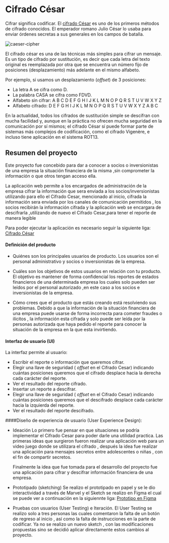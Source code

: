 
# Cifrado César

Cifrar significa codificar. El [cifrado César](https://en.wikipedia.org/wiki/Caesar_cipher) es uno de los primeros métodos de cifrado conocidos. El emperador romano Julio César lo usaba para enviar órdenes secretas a sus generales en los campos de batalla.

![caeser-cipher](https://upload.wikimedia.org/wikipedia/commons/thumb/2/2b/Caesar3.svg/2000px-Caesar3.svg.png)

El cifrado césar es una de las técnicas más simples para cifrar un mensaje. Es un tipo de cifrado por sustitución, es decir que cada letra del texto original es reemplazada por otra que se encuentra un número fijo de posiciones (desplazamiento) más adelante en el mismo alfabeto.

Por ejemplo, si usamos un desplazamiento (_offset_) de 3 posiciones:

- La letra A se cifra como D.
- La palabra CASA se cifra como FDVD.
- Alfabeto sin cifrar: A B C D E F G H I J K L M N O P Q R S T U V W X Y Z
- Alfabeto cifrado: D E F G H I J K L M N O P Q R S T U V W X Y Z A B C

En la actualidad, todos los cifrados de sustitución simple se descifran con mucha facilidad y, aunque en la práctica no ofrecen mucha seguridad en la comunicación por sí mismos; el cifrado César sí puede formar parte de sistemas más complejos de codificación, como el cifrado Vigenère, e incluso tiene aplicación en el sistema ROT13.

## Resumen del proyecto

Este proyecto fue concebido para dar a conocer a socios o inversionistas de una empresa la situación financiera de la misma ,sin comprometer la información o que otros tengan acceso  ella.

La aplicación web permite a los encargados de administración de la empresa cifrar la información que sera enviada a los socios/inversionistas utilizando para ello el Cifrado Cesar, mencionado al inicio, cifrada la información sera enviada por los canales de comunicación permitidos , los socios recibirán la información cifrada y la aplicación web se encargara de descifrarla ,utilizando de nuevo el Cifrado Cesar,para tener el reporte de manera legible

Para poder ejecutar la aplicación es necesario seguir la siguiente liga:
[Cifrado César](https://rebe-san.github.io/MEX-008-Cipher/src/index.html)


#### Definición del producto

- Quiénes son los principales usuarios de producto.
  Los usuarios son el personal administrativo y socios o inversionistas de la empresa.
- Cuáles son los objetivos de estos usuarios en relación con tu producto.
  El objetivo es mantener de forma confidencial los reportes de estados financieros de una determinada empresa los cuales solo pueden ser leídos por el personal autorizado ,en este caso a los socios e inversionistas de la empresa.

- Cómo crees que el producto que estás creando está resolviendo sus problemas.
  Debido a que la información de la situación financiera de una empresa puede usarse de forma incorrecta para cometer fraudes o ilícitos , la información esta cifrada y solo puede ser leída por la personas autorizada que haya pedido el reporte para conocer la situación de la empresa en la que esta invirtiendo.

#### Interfaz de usuario (UI)

La interfaz permite al usuario:
- Escribir el reporte o información que queremos cifrar.
- Elegir una llave de seguridad ( _offset_ en el Cifrado Cesar) indicando cuántas posiciones queremos que el cifrado desplace hacia la derecha cada carácter del reporte.
- Ver el resultado del reporte cifrado.
- Insertar un reporte a descifrar.
- Elegir una llave de seguridad ( _offset_ en el Cifrado Cesar) indicando cuántas posiciones queremos que el descifrado desplace cada carácter hacia la izquierda del reporte.
- Ver el resultado del reporte descifrado.


####Diseño de experiencia de usuario (User Experience Design):

- Ideación
  Lo primero fue pensar en que situaciones se podría implementar el Cifrado Cesar para poder darle una utilidad practica.
  Las primeras ideas que surgieron fueron realizar una aplicación web para un video juego donde se utilizara el cifrado , después la idea fue realizar una aplicación para mensajes secretos entre adolescentes o niñas , con el fin de compartir secretos.

  Finalmente la idea que fue tomada para el desarrollo del proyecto fue una aplicación para cifrar y descifrar información financiera de una empresa.

- Prototipado (sketching)
  Se realizo el prototipado en papel y se le dio interactividad a través de Marvel y el Sketch se realizo en Figma el cual se puede ver a continuación en la siguiennte liga:
  [Prototipo en Figma](https://www.figma.com/proto/HoZlqWnKvU3JMbza26I9yzYT/Sketch?node-id=12%3A39&scaling=min-zoom)

- Pruebas con usuarios (User Testing) e Iteración.
  El User Testing se realizo solo a tres personas las cuales comentaron la falta de un botón de regreso al inicio , así como la falta de instrucciones en la parte de codificar. Ya no se realizo un nuevo sketch , con las modificaciones propuestas sino se decidió aplicar directamente estos cambios al proyecto.
